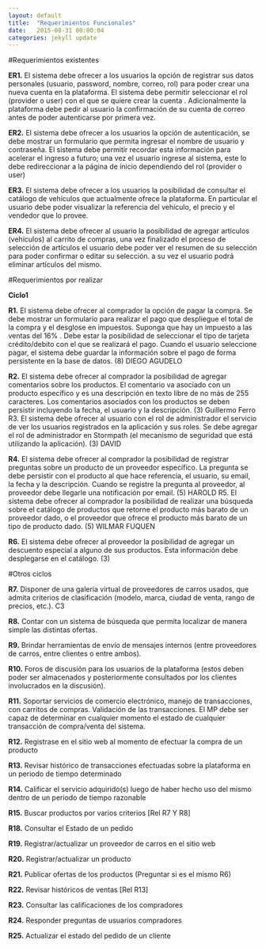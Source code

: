 ```yaml
---
layout: default
title:  "Requerimientos Funcionales"
date:   2015-08-31 00:00:04
categories: jekyll update
---
```


#Requerimientos existentes

**ER1.** El sistema debe ofrecer a los usuarios la opción de registrar sus datos personales (usuario, password, nombre, correo, rol) para poder crear una nueva cuenta en la plataforma. El sistema debe permitir seleccionar el rol (provider o user) con el que se quiere crear la cuenta . Adicionalmente la plataforma debe pedir al usuario la confirmación de su cuenta de correo antes de poder autenticarse por primera vez.

**ER2.** El sistema debe ofrecer a los usuarios la opción de autenticación, se debe mostrar un formulario que permita ingresar el nombre de usuario y contraseña. El sistema debe permitir recordar esta información para acelerar el ingreso a futuro; una vez el usuario ingrese al sistema, este lo debe redireccionar a la página de inicio dependiendo del rol (provider o user)

**ER3.** El sistema debe ofrecer a los usuarios la posibilidad de consultar el catálogo de vehículos que actualmente ofrece la plataforma. En particular el usuario debe poder visualizar la referencia del vehículo, el precio y el vendedor que lo provee.

**ER4.** El sistema debe ofrecer al usuario la posibilidad de agregar artículos (vehículos) al carrito de compras, una vez finalizado el proceso de selección de artículos el usuario debe poder ver el resumen de su selección para poder confirmar o editar su selección. a su vez el usuario podrá eliminar artículos del mismo.

#Requerimientos por realizar

**Ciclo1**

**R1.** El sistema debe ofrecer al comprador la opción de pagar la compra. Se debe mostrar un formulario para realizar el pago que despliegue el total de la compra y el desglose en impuestos. Suponga que hay un impuesto a las ventas del 16% . Debe estar la posibilidad de seleccionar el tipo de tarjeta crédito/debito con el que se realizará el pago. Cuando el usuario seleccione pagar, el sistema debe guardar la información sobre el pago de forma persistente en la base de datos. (8) DIEGO AGUDELO

**R2.** El sistema debe ofrecer al comprador la posibilidad de agregar comentarios sobre los productos. El comentario va  asociado con un producto específico y es una descripción en texto libre de no más de 255 caracteres. Los comentarios asociados con los productos se deben persistir incluyendo la fecha, el usuario y la descripción.  (3) Guillermo Ferro
R3. El sistema debe ofrecer al usuario con el rol de administrador el servicio de ver los usuarios registrados en la aplicación y sus roles. Se debe agregar el rol de administrador en Stormpath (el mecanismo de seguridad que está utilizando la aplicación). (3) DAVID

**R4.** El sistema debe ofrecer al comprador la posibilidad de registrar preguntas sobre un producto de un proveedor específico. La pregunta se debe persistir con el producto al que hace referencia, el usuario, su email, la fecha y la descripción.  Cuando se registre la pregunta al proveedor, al proveedor debe llegarle una notificación por email. (5) HAROLD
R5.  El sistema debe ofrecer al comprador la posibilidad de realizar una búsqueda sobre el catálogo de productos que retorne el producto más barato de un proveedor dado, o el proveedor que ofrece el producto más barato de un tipo de producto dado. (5)  WILMAR FUQUEN

**R6.** El sistema debe ofrecer al proveedor la posibilidad de agregar un descuento especial a alguno de sus productos. Esta información debe desplegarse en el catálogo. (3) 

#Otros ciclos

**R7.** Disponer de una galería virtual de proveedores de carros usados, que admita criterios de clasificación (modelo, marca, ciudad de venta, rango de precios, etc.). C3

**R8.** Contar con un sistema de búsqueda que permita localizar de manera simple las distintas ofertas. 

**R9.** Brindar herramientas de envío de mensajes internos (entre proveedores de carros, entre clientes o entre ambos).

**R10.** Foros de discusión para los usuarios de la plataforma (estos deben poder ser almacenados y posteriormente consultados por los clientes involucrados en la discusión).

**R11.** Soportar servicios de comercio electrónico, manejo de transacciones, con carritos de compras. Validación de las transacciones. El MP debe ser capaz de determinar en cualquier momento el estado de cualquier transacción de compra/venta del sistema.

**R12.** Registrase en el sitio web al momento de efectuar la compra de un producto

**R13.** Revisar histórico de transacciones efectuadas sobre la plataforma en un periodo de tiempo determinado

**R14.** Calificar el servicio adquirido(s) luego de haber hecho uso del mismo dentro de un periodo de tiempo razonable

**R15.** Buscar productos por varios criterios [Rel R7 Y R8]

**R18.** Consultar el Estado de un pedido

**R19.** Registrar/actualizar un proveedor de carros en el sitio web

**R20.** Registrar/actualizar un producto

**R21.** Publicar ofertas de los productos (Preguntar si es el mismo R6)

**R22.** Revisar históricos de ventas [Rel R13]

**R23.** Consultar las calificaciones de los compradores

**R24.** Responder preguntas de usuarios compradores

**R25.** Actualizar el estado del pedido de un cliente
